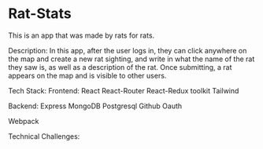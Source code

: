 # Rat-Stats
This is an app that was made by rats for rats.

Description:
In this app, after the user logs in, they can click anywhere on the map and create a new rat sighting, and write in what the 
name of the rat they saw is, as well as a description of the rat. Once submitting, a rat appears on the map and is 
visible to other users.

Tech Stack:
  Frontend:
    React
    React-Router
    React-Redux toolkit
    Tailwind

  Backend:
    Express
    MongoDB
    Postgresql
    Github Oauth

  Webpack

Technical Challenges:
